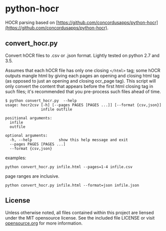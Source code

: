 # python-hocr

HOCR parsing based on [https://github.com/concordusapps/python-hocr](https://github.com/concordusapps/python-hocr).

## convert_hocr.py

Convert hOCR files to .csv or .json format. Lightly tested on python 2.7 and 3.5. 

Assumes that each hOCR file has only one closing `</html>` tag; some hOCR outputs mangle html by giving each pages an opening and closing html tag (as opposed to just an opening and closing ocr_page tag). This script will only convert the content that appears before the first html closing tag in such files; it's recommended that you pre-process such files ahead of time. 
	
	$ python convert_hocr.py  --help
	usage: hocr2csv [-h] [--pages PAGES [PAGES ...]] [--format {csv,json}]
	                infile outfile
	
	positional arguments:
	  infile
	  outfile
	
	optional arguments:
	  -h, --help            show this help message and exit
	  --pages PAGES [PAGES ...]
	  --format {csv,json}

examples:

	python convert_hocr.py infile.html --pages=1-4 infile.csv

page ranges are inclusive. 

	python convert_hocr.py infile.html --format=json infile.json


## License

Unless otherwise noted, all files contained within this project are liensed under the MIT opensource license. See the included file LICENSE or visit [opensource.org][] for more information.

[opensource.org]: http://opensource.org/licenses/MIT
